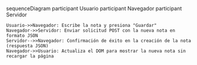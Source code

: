 sequenceDiagram
    participant Usuario
    participant Navegador
    participant Servidor

    Usuario->>Navegador: Escribe la nota y presiona "Guardar"
    Navegador->>Servidor: Enviar solicitud POST con la nueva nota en formato JSON
    Servidor-->>Navegador: Confirmación de éxito en la creación de la nota (respuesta JSON)
    Navegador->>Usuario: Actualiza el DOM para mostrar la nueva nota sin recargar la página
